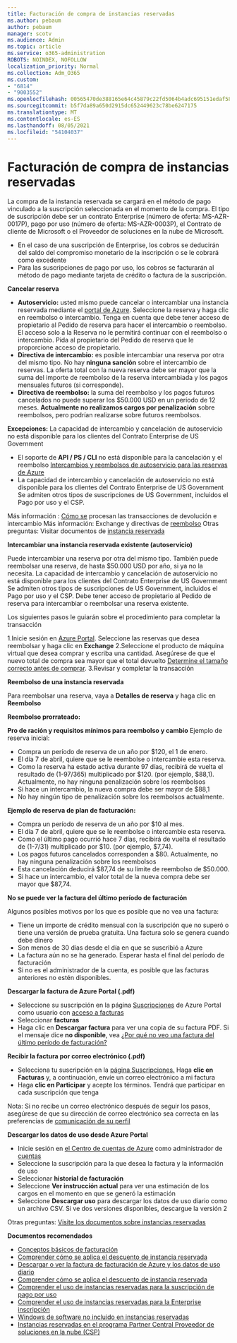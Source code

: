 ```yaml
---
title: Facturación de compra de instancias reservadas
ms.author: pebaum
author: pebaum
manager: scotv
ms.audience: Admin
ms.topic: article
ms.service: o365-administration
ROBOTS: NOINDEX, NOFOLLOW
localization_priority: Normal
ms.collection: Adm_O365
ms.custom:
- "6814"
- "9003552"
ms.openlocfilehash: 00565470de388165e64c45879c22fd5064b4adc695151edaf58878f38a481ff2
ms.sourcegitcommit: b5f7da89a650d2915dc652449623c78be6247175
ms.translationtype: MT
ms.contentlocale: es-ES
ms.lasthandoff: 08/05/2021
ms.locfileid: "54104037"
---
```

# <a name="billing-for-reserved-instance-purchase"></a>Facturación de compra de instancias reservadas

La compra de la instancia reservada se cargará en el método de pago vinculado a la suscripción seleccionada en el momento de la compra. El tipo de suscripción debe ser un contrato Enterprise (número de oferta: MS-AZR-0017P), pago por uso (número de oferta: MS-AZR-0003P), el Contrato de cliente de Microsoft o el Proveedor de soluciones en la nube de Microsoft.

- En el caso de una suscripción de Enterprise, los cobros se deducirán del saldo del compromiso monetario de la inscripción o se le cobrará como excedente
- Para las suscripciones de pago por uso, los cobros se facturarán al método de pago mediante tarjeta de crédito o factura de la suscripción.

**Cancelar reserva**

- **Autoservicio:** usted mismo puede cancelar o intercambiar una instancia reservada mediante el [portal de Azure](https://portal.azure.com/#blade/Microsoft_Azure_Reservations/ReservationsBrowseBlade). Seleccione la reserva y haga clic en reembolso o intercambio. Tenga en cuenta que debe tener acceso de propietario al Pedido de reserva para hacer el intercambio o reembolso. El acceso solo a la Reserva no le permitirá continuar con el reembolso o intercambio. Pida al propietario del Pedido de reserva que le proporcione acceso de propietario.
- **Directiva de intercambio:** es posible intercambiar una reserva por otra del mismo tipo. No hay **ninguna sanción** sobre el intercambio de reservas. La oferta total con la nueva reserva debe ser mayor que la suma del importe de reembolso de la reserva intercambiada y los pagos mensuales futuros (si corresponde).
- **Directiva de reembolso:** la suma del reembolso y los pagos futuros cancelados no puede superar los $50.000 USD en un período de 12 meses. **Actualmente no realizamos cargos por penalización** sobre reembolsos, pero podrían realizarse sobre futuros reembolsos.

**Excepciones:** La capacidad de intercambio y cancelación de autoservicio no está disponible para los clientes del Contrato Enterprise de US Government

- El soporte de **API / PS / CLI** no está disponible para la cancelación y el reembolso [Intercambios y reembolsos de autoservicio para las reservas de Azure](https://docs.microsoft.com/azure/cost-management-billing/reservations/exchange-and-refund-azure-reservations?WT.mc_id=Portal-Microsoft_Azure_Support)
- La capacidad de intercambio y cancelación de autoservicio no está disponible para los clientes del Contrato Enterprise de US Government Se admiten otros tipos de suscripciones de US Government, incluidos el Pago por uso y el CSP.

Más información : [Cómo se](https://docs.microsoft.com/azure/billing/billing-azure-reservations-self-service-exchange-and-refund?WT.mc_id=Portal-Microsoft_Azure_Support#how-return-and-exchange-transactions-are-processed) procesan las transacciones de devolución e intercambio Más información: Exchange y directivas de [reembolso](https://docs.microsoft.com/azure/billing/billing-azure-reservations-self-service-exchange-and-refund?WT.mc_id=Portal-Microsoft_Azure_Support#exchange-policies) Otras preguntas: Visitar documentos de [instancia reservada](https://docs.microsoft.com/azure/billing/billing-save-compute-costs-reservations?WT.mc_id=Portal-Microsoft_Azure_Support)

**Intercambiar una instancia reservada existente (autoservicio)**

Puede intercambiar una reserva por otra del mismo tipo. También puede reembolsar una reserva, de hasta $50.000 USD por año, si ya no la necesita. La capacidad de intercambio y cancelación de autoservicio no está disponible para los clientes del Contrato Enterprise de US Government Se admiten otros tipos de suscripciones de US Government, incluidos el Pago por uso y el CSP. Debe tener acceso de propietario al Pedido de reserva para intercambiar o reembolsar una reserva existente.

Los siguientes pasos le guiarán sobre el procedimiento para completar la transacción

1.Inicie sesión en [Azure Portal](https://portal.azure.com/#blade/Microsoft_Azure_Reservations/ReservationsBrowseBlade). Seleccione las reservas que desea reembolsar y haga clic en **Exchange** 2.Seleccione el producto de máquina virtual que desea comprar y escriba una cantidad. Asegúrese de que el nuevo total de compra sea mayor que el total devuelto [Determine el tamaño correcto antes de comprar](https://docs.microsoft.com/azure/virtual-machines/windows/prepay-reserved-vm-instances?WT.mc_id=Portal-Microsoft_Azure_Support#determine-the-right-vm-size-before-you-buy).
3.Revisar y completar la transacción

**Reembolso de una instancia reservada**

Para reembolsar una reserva, vaya a **Detalles de reserva** y haga clic en **Reembolso**

**Reembolso prorrateado:**

**Pro de ración y requisitos mínimos para reembolso y cambio** Ejemplo de reserva inicial:

- Compra un período de reserva de un año por $120, el 1 de enero.
- El día 7 de abril, quiere que se le reembolse o intercambie esta reserva.
- Como la reserva ha estado activa durante 97 días, recibirá de vuelta el resultado de (1-97/365) multiplicado por $120. (por ejemplo, $88,1). Actualmente, no hay ninguna penalización sobre los reembolsos
- Si hace un intercambio, la nueva compra debe ser mayor de $88,1
- No hay ningún tipo de penalización sobre los reembolsos actualmente.

**Ejemplo de reserva de plan de facturación:**

- Compra un período de reserva de un año por $10 al mes.
- El día 7 de abril, quiere que se le reembolse o intercambie esta reserva.
- Como el último pago ocurrió hace 7 días, recibirá de vuelta el resultado de (1-7/31) multiplicado por $10. (por ejemplo, $7,74).
- Los pagos futuros cancelados corresponden a $80. Actualmente, no hay ninguna penalización sobre los reembolsos
- Esta cancelación deducirá $87,74 de su límite de reembolso de $50.000.
- Si hace un intercambio, el valor total de la nueva compra debe ser mayor que $87,74.

**No se puede ver la factura del último período de facturación**

Algunos posibles motivos por los que es posible que no vea una factura:

- Tiene un importe de crédito mensual con la suscripción que no superó o tiene una versión de prueba gratuita. Una factura solo se genera cuando debe dinero
- Son menos de 30 días desde el día en que se suscribió a Azure
- La factura aún no se ha generado. Esperar hasta el final del período de facturación
- Si no es el administrador de la cuenta, es posible que las facturas anteriores no estén disponibles.

**Descargar la factura de Azure Portal (.pdf)**

- Seleccione su suscripción en la página [Suscripciones](https://portal.azure.com/#blade/Microsoft_Azure_Billing/SubscriptionsBlade) de Azure Portal como usuario con [acceso a facturas](https://docs.microsoft.com/azure/billing/billing-manage-access?WT.mc_id=Portal-Microsoft_Azure_Support)
- Seleccionar **facturas**
- Haga clic en **Descargar factura** para ver una copia de su factura PDF. Si el mensaje dice **no disponible**, vea [¿Por qué no veo una factura del último período de facturación?](https://docs.microsoft.com/azure/billing/billing-download-azure-invoice-daily-usage-date?WT.mc_id=Portal-Microsoft_Azure_Support#noinvoice)

**Recibir la factura por correo electrónico (.pdf)**

- Selecciona tu suscripción en la [página Suscripciones.](https://portal.azure.com/#blade/Microsoft_Azure_Billing/SubscriptionsBlade) Haga **clic en Facturas** y, a continuación, envíe un correo electrónico a mi factura
- Haga **clic en Participar** y acepte los términos. Tendrá que participar en cada suscripción que tenga

Nota: Si no recibe un correo electrónico después de seguir los pasos, asegúrese de que su dirección de correo electrónico sea correcta en las preferencias de [comunicación de su perfil](https://account.windowsazure.com/profile)

**Descargar los datos de uso desde Azure Portal**

- Inicie sesión en [el Centro de cuentas de Azure](https://account.windowsazure.com/Subscriptions) como administrador de [cuentas](https://docs.microsoft.com/azure/billing/billing-subscription-transfer?WT.mc_id=Portal-Microsoft_Azure_Support#whoisaa)
- Seleccione la suscripción para la que desea la factura y la información de uso
- Seleccionar **historial de facturación**
- Seleccione **Ver instrucción actual** para ver una estimación de los cargos en el momento en que se generó la estimación
- Seleccione **Descargar uso** para descargar los datos de uso diario como un archivo CSV. Si ve dos versiones disponibles, descargue la versión 2

Otras preguntas: [Visite los documentos sobre instancias reservadas](https://docs.microsoft.com/azure/billing/billing-save-compute-costs-reservations?WT.mc_id=Portal-Microsoft_Azure_Support)

**Documentos recomendados**

- [Conceptos básicos de facturación](https://docs.microsoft.com/partner-center/billing-basics/?WT.mc_id=Portal-Microsoft_Azure_Support)
- [Comprender cómo se aplica el descuento de instancia reservada](https://docs.microsoft.com/azure/billing/billing-understand-vm-reservation-charges/?WT.mc_id=Portal-Microsoft_Azure_Support)
- [Descargar o ver la factura de facturación de Azure y los datos de uso diario](https://docs.microsoft.com/azure/billing/billing-download-azure-invoice-daily-usage-date?WT.mc_id=Portal-Microsoft_Azure_Support)
- [Comprender cómo se aplica el descuento de instancia reservada](https://docs.microsoft.com/azure/billing/billing-understand-vm-reservation-charges/?WT.mc_id=Portal-Microsoft_Azure_Support)
- [Comprender el uso de instancias reservadas para la suscripción de pago por uso](https://docs.microsoft.com/azure/billing/billing-understand-reserved-instance-usage/?WT.mc_id=Portal-Microsoft_Azure_Support)
- [Comprender el uso de instancias reservadas para la Enterprise inscripción](https://docs.microsoft.com/azure/billing/billing-understand-reserved-instance-usage-ea/?WT.mc_id=Portal-Microsoft_Azure_Support)
- [Windows de software no incluido en instancias reservadas](https://docs.microsoft.com/azure/billing/billing-reserved-instance-windows-software-costs/?WT.mc_id=Portal-Microsoft_Azure_Support)
- [Instancias reservadas en el programa Partner Central Proveedor de soluciones en la nube (CSP)](https://docs.microsoft.com/partner-center/azure-reservations/?WT.mc_id=Portal-Microsoft_Azure_Support)